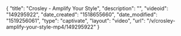{
    "title": "Crosley - Amplify Your Style",
    "description": "",
    "videoid": "149295922",
    "date_created": "1518655660",
    "date_modified": "1519256061",
    "type": "captivate",
    "layout": "video",
    "url": "\/v\/crosley-amplify-your-style-mp4\/149295922"
}